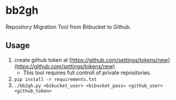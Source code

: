 # bb2gh

Repository Migration Tool from Bitbucket to Github.

## Usage

1. create github token at [https://github.com/settings/tokens/new](https://github.com/settings/tokens/new)
    - This tool requires full controll of private repositories.
2. `pip install -r requirements.txt`
3. `./bb2gh.py <bibucket_user> <bibucket_pass> <github_user> <github_token>`
